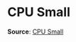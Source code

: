 # CPU Small

**Source**: [CPU Small](https://www.csie.ntu.edu.tw/~cjlin/libsvmtools/datasets/regression/cpusmall)